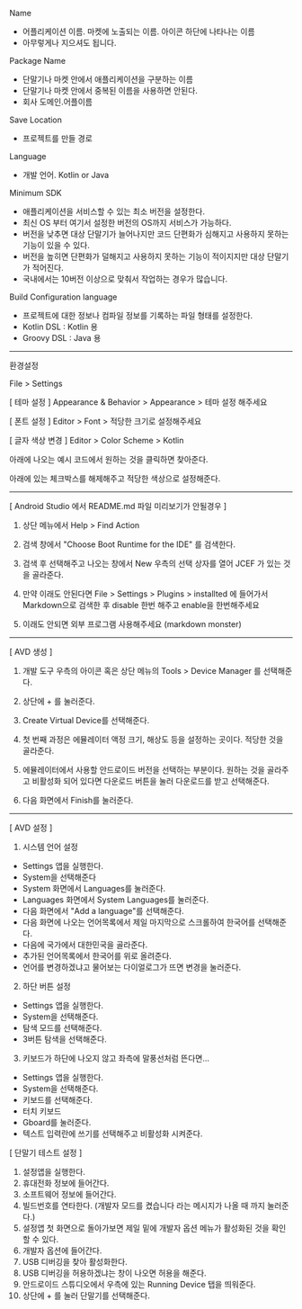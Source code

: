 Name
- 어플리케이션 이름. 마켓에 노출되는 이름. 아이콘 하단에 나타나는 이름
- 아무렇게나 지으셔도 됩니다.

Package Name
- 단말기나 마켓 안에서 애플리케이션을 구분하는 이름
- 단말기나 마켓 안에서 중복된 이름을 사용하면 안된다.
- 회사 도메인.어플이름

Save Location
- 프로젝트를 만들 경로

Language
- 개발 언어. Kotlin or Java

Minimum SDK
- 애플리케이션을 서비스할 수 있는 최소 버전을 설정한다.
- 최신 OS 부터 여기서 설정한 버전의 OS까지 서비스가 가능하다.
- 버전을 낮추면 대상 단말기가 늘어나지만 코드 단편화가 심해지고 사용하지 못하는 기능이 있을 수 있다.
- 버전을 높히면 단편화가 덜해지고 사용하지 못하는 기능이 적이지지만 대상 단말기가 적어진다.
- 국내에서는 10버전 이상으로 맞춰서 작업하는 경우가 많습니다.

Build Configuration language
- 프로젝트에 대한 정보나 컴파일 정보를 기록하는 파일 형태를 설정한다.
- Kotlin DSL : Kotlin 용
- Groovy DSL : Java 용


------------------------------------------------------------------------------------------

환경설정

File > Settings

[ 테마 설정 ]
Appearance & Behavior > Appearance > 테마 설정 해주세요

[ 폰트 설정 ]
Editor >  Font > 적당한 크기로 설정해주세요

[ 글자 색상 변경 ]
Editor > Color Scheme > Kotlin

아래에 나오는 예시 코드에서 원하는 것을 클릭하면 찾아준다.

아래에 있는 체크박스를 해제해주고 적당한 색상으로 설정해준다.

---

[ Android Studio 에서 README.md 파일 미리보기가 안될경우 ]

1. 상단 메뉴에서 Help > Find Action

2. 검색 창에서 "Choose Boot Runtime for the IDE" 를 검색한다.

3. 검색 후 선택해주고 나오는 창에서 New 우측의 선택 상자를 열어 JCEF 가 있는 것을 골라준다.

4. 만약 이래도 안된다면 File > Settings > Plugins > installted 에 들어가서 Markdown으로 검색한 후 disable 한번 해주고 enable을 한번해주세요

5. 이래도 안되면 외부 프로그램 사용해주세요 (markdown monster)

---

[ AVD 생성 ]

1. 개발 도구 우측의 아이콘 혹은 상단 메뉴의 Tools > Device Manager 를 선택해준다.

2. 상단에 + 를 눌러준다.

3. Create Virtual Device를 선택해준다.

4. 첫 번째 과정은 에뮬레이터 액정 크기, 해상도 등을 설정하는 곳이다. 적당한 것을 골라준다.

5. 에뮬레이터에서 사용할 안드로이드 버전을 선택하는 부분이다. 원하는 것을 골라주고 비활성화 되어 있다면 다운로드 버튼을 눌러 다운로드를 받고 선택해준다.

6. 다음 화면에서 Finish를 눌러준다.

---


[ AVD 설정 ]

1. 시스템 언어 설정
- Settings 앱을 실행한다.
- System을 선택해준다
- System 화면에서 Languages를 눌러준다.
- Languages 화면에서 System Languages를 눌러준다.
- 다음 화면에서 "Add a language"를 선택해준다.
- 다음 화면에 나오는 언어목록에서 제일 마지막으로 스크롤하여 한국어를 선택해준다.
- 다음에 국가에서 대한민국을 골라준다.
- 추가된 언어목록에서 한국어를 위로 올려준다.
- 언어를 변경하겠냐고 물어보는 다이얼로그가 뜨면 변경을 눌러준다.

2. 하단 버튼 설정
- Settings 앱을 실행한다.
- System을 선택해준다.
- 탐색 모드를 선택해준다.
- 3버튼 탐색을 선택해준다.

3. 키보드가 하단에 나오지 않고 좌측에 말풍선처럼 뜬다면...
- Settings 앱을 실행한다.
- System을 선택해준다.
- 키보드를 선택해준다.
- 터치 키보드
- Gboard를 눌러준다.
- 텍스트 입력란에 쓰기를 선택해주고 비활성화 시켜준다.

[ 단말기 테스트 설정 ]
1. 설정앱을 실행한다.
2. 휴대전화 정보에 들어간다.
3. 소프트웨어 정보에 들어간다.
4. 빌드번호를 연타한다. (개발자 모드를 켰습니다 라는 메시지가 나올 때 까지 눌러준다.)
5. 설정앱 첫 화면으로 돌아가보면 제일 밑에 개발자 옵션 메뉴가 활성화된 것을 확인할 수 있다.
6. 개발자 옵션에 들어간다.
7. USB 디버깅을 찾아 활성화한다.
8. USB 디버깅을 허용하겠냐는 창이 나오면 허용을 해준다.
9. 안드로이드 스튜디오에서 우측에 있는 Running Device 탭을 띄워준다.
10. 상단에 + 를 눌러 단말기를 선택해준다.